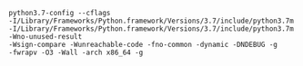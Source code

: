     python3.7-config --cflags
    -I/Library/Frameworks/Python.framework/Versions/3.7/include/python3.7m 
    -I/Library/Frameworks/Python.framework/Versions/3.7/include/python3.7m -Wno-unused-result 
    -Wsign-compare -Wunreachable-code -fno-common -dynamic -DNDEBUG -g 
    -fwrapv -O3 -Wall -arch x86_64 -g
